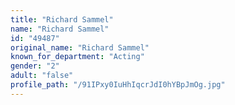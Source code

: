 ```yaml
---
title: "Richard Sammel"
name: "Richard Sammel"
id: "49487"
original_name: "Richard Sammel"
known_for_department: "Acting"
gender: "2"
adult: "false"
profile_path: "/91IPxy0IuHhIqcrJdI0hYBpJmOg.jpg"
---
```


